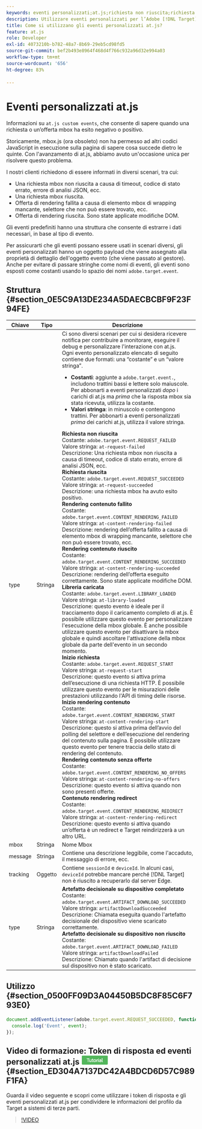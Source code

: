 ```yaml
---
keywords: eventi personalizzati;at.js;richiesta non riuscita;richiesta riuscita;rendering contenuti non riuscito;rendering contenuti riuscito;libreria caricata;richiedi riavvio;inizio rendering contenuti;rendering contenuti senza offerte;reindirizzamento rendering contenuti
description: Utilizzare eventi personalizzati per l’Adobe [!DNL Target] Libreria JavaScript at.js da notificare quando una richiesta o un’offerta mbox ha esito negativo o positivo.
title: Come si utilizzano gli eventi personalizzati at.js?
feature: at.js
role: Developer
exl-id: 4073210b-b782-48a7-8b69-29eb5cd98fd5
source-git-commit: bef2b493e8964f468d4f766c932a96d32e994a03
workflow-type: tm+mt
source-wordcount: '656'
ht-degree: 83%

---
```


# Eventi personalizzati at.js

Informazioni su `at.js custom events`, che consente di sapere quando una richiesta o un’offerta mbox ha esito negativo o positivo.

Storicamente, mbox.js (ora obsoleto) non ha permesso ad altri codici JavaScript in esecuzione sulla pagina di sapere cosa succede dietro le quinte. Con l&#39;avanzamento di at.js, abbiamo avuto un&#39;occasione unica per risolvere questo problema.

I nostri clienti richiedono di essere informati in diversi scenari, tra cui:

* Una richiesta mbox non riuscita a causa di timeout, codice di stato errato, errore di analisi JSON, ecc.
* Una richiesta mbox riuscita.
* Offerta di rendering fallita a causa di elemento mbox di wrapping mancante, selettore che non può essere trovato, ecc.
* Offerta di rendering riuscita. Sono state applicate modifiche DOM.

Gli eventi predefiniti hanno una struttura che consente di estrarre i dati necessari, in base al tipo di evento.

Per assicurarti che gli eventi possano essere usati in scenari diversi, gli eventi personalizzati hanno un oggetto payload che viene assegnato alla proprietà di dettaglio dell&#39;oggetto evento (che viene passato al gestore). Anche per evitare di passare stringhe come nomi di eventi, gli eventi sono esposti come costanti usando lo spazio dei nomi `adobe.target.event`.

## Struttura {#section_0E5C9A13DE234A5DAECBCBF9F23F94FE}

| Chiave | Tipo | Descrizione |
|--- |--- |--- |
| type | Stringa | Ci sono diversi scenari per cui si desidera ricevere notifica per contribuire a monitorare, eseguire il debug e personalizzare l&#39;interazione con at.js.<br>Ogni evento personalizzato elencato di seguito contiene due formati: una “costante” e un “valore stringa”.<ul><li>**Costanti**: aggiunte a `adobe.target.event.`, includono trattini bassi e lettere solo maiuscole. Per abbonarti a eventi personalizzati *dopo* i carichi di at.js ma *prima* che la risposta mbox sia stata ricevuta, utilizza la costante.</li><li>**Valori stringa**: in minuscolo e contengono trattini. Per abbonarti a eventi personalizzati *prima* dei carichi at.js, utilizza il valore stringa.</li></ul>**Richiesta non riuscita**<br> Costante: `adobe.target.event.REQUEST_FAILED`<br>Valore stringa: `at-request-failed`<br>Descrizione: Una richiesta mbox non riuscita a causa di timeout, codice di stato errato, errore di analisi JSON, ecc.<br>**Richiesta riuscita**<br> Costante: `adobe.target.event.REQUEST_SUCCEEDED`<br>Valore stringa: `at-request-succeeded`<br>Descrizione: una richiesta mbox ha avuto esito positivo.<br>**Rendering contenuto fallito**<br> Costante: `adobe.target.event.CONTENT_RENDERING_FAILED`<br>Valore stringa: `at-content-rendering-failed`<br>Descrizione: rendering dell’offerta fallito a causa di elemento mbox di wrapping mancante, selettore che non può essere trovato, ecc.<br>**Rendering contenuto riuscito**<br> Costante: `adobe.target.event.CONTENT_RENDERING_SUCCEEDED`<br>Valore stringa: `at-content-rendering-succeeded`<br>Descrizione: rendering dell’offerta eseguito correttamente. Sono state applicate modifiche DOM.<br>**Libreria caricata**<br> Costante: `adobe.target.event.LIBRARY_LOADED`<br>Valore stringa: `at-library-loaded`<br>Descrizione: questo evento è ideale per il tracciamento dopo il caricamento completo di at.js. È possibile utilizzare questo evento per personalizzare l&#39;esecuzione della mbox globale. È anche possibile utilizzare questo evento per disattivare la mbox globale e quindi ascoltare l&#39;attivazione della mbox globale da parte dell&#39;evento in un secondo momento.<br>**Inizio richiesta**<br> Costante: `adobe.target.event.REQUEST_START`<br>Valore stringa: `at-request-start`<br>Descrizione: questo evento si attiva prima dell’esecuzione di una richiesta HTTP. È possibile utilizzare questo evento per le misurazioni delle prestazioni utilizzando l&#39;API di timing delle risorse.<br>**Inizio rendering contenuto**<br> Costante: `adobe.target.event.CONTENT_RENDERING_START`<br>Valore stringa: `at-content-rendering-start`<br>Descrizione: questo si attiva prima dell’avvio del polling del selettore e dell’esecuzione del rendering del contenuto sulla pagina. È possibile utilizzare questo evento per tenere traccia dello stato di rendering del contenuto.<br>**Rendering contenuto senza offerte**<br> Costante: `adobe.target.event.CONTENT_RENDERING_NO_OFFERS`<br>Valore stringa: `at-content-rendering-no-offers`<br>Descrizione: questo evento si attiva quando non sono presenti offerte.<br>**Contenuto rendering redirect**<br> Costante: `adobe.target.event.CONTENT_RENDERING_REDIRECT`<br>Valore stringa: `at-content-rendering-redirect`<br>Descrizione: questo evento si attiva quando un’offerta è un redirect e Target reindirizzerà a un altro URL. |
| mbox | Stringa | Nome Mbox |
| message | Stringa | Contiene una descrizione leggibile, come l&#39;accaduto, il messaggio di errore, ecc. |
| tracking | Oggetto | Contiene `sessionId` e `deviceId`. In alcuni casi, `deviceId` potrebbe mancare perché [!DNL Target] non è riuscito a recuperarlo dal server Edge. |
| type | Stringa | **Artefatto decisionale su dispositivo completato**<br> Costante:<br>`adobe.target.event.ARTIFACT_DOWNLOAD_SUCCEEDED`<br>Valore stringa: `artifactDownloadSucceeded`<br>Descrizione: Chiamata eseguita quando l&#39;artefatto decisionale del dispositivo viene scaricato correttamente.<br>**Artefatto decisionale su dispositivo non riuscito**<br> Costante: `adobe.target.event.ARTIFACT_DOWNLOAD_FAILED`<br>Valore stringa: `artifactDownloadFailed`<br>Descrizione: Chiamato quando l&#39;artifact di decisione sul dispositivo non è stato scaricato. |

## Utilizzo {#section_0500FF09D3A04450B5DC8F85C6F793E0}

```javascript
document.addEventListener(adobe.target.event.REQUEST_SUCCEEDED, function(event) { 
  console.log('Event', event); 
});
```

## Video di formazione: Token di risposta ed eventi personalizzati at.js ![Badge tutorial](/help/assets/tutorial.png) {#section_ED304A7137DC42A4BDCD6D57C989F1FA}

Guarda il video seguente e scopri come utilizzare i token di risposta e gli eventi personalizzati at.js per condividere le informazioni del profilo da Target a sistemi di terze parti.

>[!VIDEO](https://video.tv.adobe.com/v/23253/)
